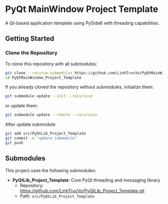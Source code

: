 # PyQt MainWindow Project Template

A Qt-based application template using PySide6 with threading capabilities.

## Getting Started

### Clone the Repository

To clone this repository with all submodules:

```bash
git clone --recurse-submodules https://github.com/LinhTrucVo/PyQtMainWindow_Project_Template.git
cd PyQtMainWindow_Project_Template
```

If you already cloned the repository without submodules, initialize them:

```bash
git submodule update --init --recursive
```
or update them:

```bash
git submodule update --remote --recursive
```

After update submodule:

```bash
git add src/PyQtLib_Project_Template
git commit -m "updare submodule"
git push
```

## Submodules

This project uses the following submodules:

- **PyQtLib_Project_Template**: Core PyQt threading and messaging library
  - Repository: https://github.com/LinhTrucVo/PyQtLib_Project_Template.git
  - Path: `src/PyQtLib_Project_Template`
